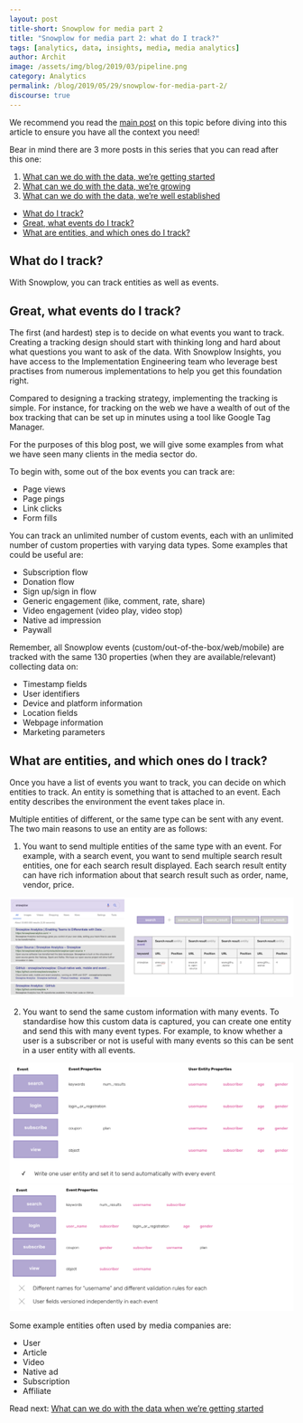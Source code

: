 ```yaml
---
layout: post
title-short: Snowplow for media part 2
title: "Snowplow for media part 2: what do I track?"
tags: [analytics, data, insights, media, media analytics]
author: Archit
image: /assets/img/blog/2019/03/pipeline.png
category: Analytics
permalink: /blog/2019/05/29/snowplow-for-media-part-2/
discourse: true
---
```


We recommend you read the [main post](https://snowplowanalytics.com/blog/2019/05/29/snowplow-for-media-part-1/) on this topic before diving into this article to ensure you have all the context you need!

Bear in mind there are 3 more posts in this series that you can read after this one:
1. [What can we do with the data, we’re getting started](https://snowplowanalytics.com/blog/2019/05/29/snowplow-for-media-part-3/)
2. [What can we do with the data, we’re growing](https://snowplowanalytics.com/blog/2019/05/29/snowplow-for-media-part-4/)
3. [What can we do with the data, we’re well established](https://snowplowanalytics.com/blog/2019/05/29/snowplow-for-media-part-5/)

- [What do I track?](#what-do-i-track)
- [Great, what events do I track?](#great-what-events-do-i-track)
- [What are entities, and which ones do I track?](#what-are-entities-and-which-ones-do-i-track)

## What do I track?

With Snowplow, you can track entities as well as events.

## Great, what events do I track?

The first (and hardest) step is to decide on what events you want to track. Creating a tracking design should start with thinking long and hard about what questions you want to ask of the data. With Snowplow Insights, you have access to the Implementation Engineering team who leverage best practises from numerous implementations to help you get this foundation right.

Compared to designing a tracking strategy, implementing the tracking is simple. For instance, for tracking on the web we have a wealth of out of the box tracking that can be set up in minutes using a tool like Google Tag Manager.

For the purposes of this blog post, we will give some examples from what we have seen many clients in the media sector do.

To begin with, some out of the box events you can track are:

- Page views
- Page pings
- Link clicks
- Form fills

You can track an unlimited number of custom events, each with an unlimited number of custom properties with varying data types. Some examples that could be useful are:

- Subscription flow
- Donation flow
- Sign up/sign in flow
- Generic engagement (like, comment, rate, share)
- Video engagement (video play, video stop)
- Native ad impression
- Paywall

Remember, all Snowplow events (custom/out-of-the-box/web/mobile) are tracked with the same 130 properties (when they are available/relevant) collecting data on:

- Timestamp fields
- User identifiers
- Device and platform information
- Location fields
- Webpage information
- Marketing parameters

## What are entities, and which ones do I track?

Once you have a list of events you want to track, you can decide on which entities to track. An entity is something that is attached to an event. Each entity describes the environment the event takes place in.

Multiple entities of different, or the same type can be sent with any event. The two main reasons to use an entity are as follows:

1. You want to send multiple entities of the same type with an event. For example, with a search event, you want to send multiple search result entities, one for each search result displayed. Each search result entity can have rich information about that search result such as order, name, vendor, price.

![search results][search results]

2. You want to send the same custom information with many events. To standardise how this custom data is captured, you can create one entity and send this with many event types. For example, to know whether a user is a subscriber or not is useful with many events so this can be sent in a user entity with all events.

![event properties 1][event properties 1]
![event properties 2][event properties 2]

Some example entities often used by media companies are:
- User
- Article
- Video
- Native ad
- Subscription
- Affiliate

Read next: [What can we do with the data when we’re getting started](https://snowplowanalytics.com/blog/2019/05/29/snowplow-for-media-part-3/)

[search results]: /assets/img/blog/2019/05/search-result.png
[event properties 1]: /assets/img/blog/2019/05/entities-1.png
[event properties 2]: /assets/img/blog/2019/05/entities-2.png
